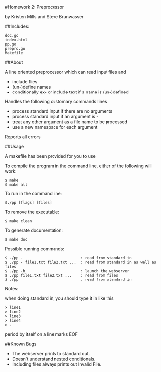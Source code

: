#Homework 2: Preprocessor

by Kristen Mills and Steve Brunwasser

##Includes:

	doc.go
	index.html
	pp.go
	prepro.go
	Makefile

##About

A line oriented preprocessor which can read input files and 

* include flies
* (un-)define names
* conditionally ex- or include text if a name is (un-)defined

Handles the following customary commands lines

* process standard input if there are no arguments
* process standard input if an argument is -
* treat any other argument as a file name to be processed
* use a new namespace for each argument

Reports all errors

##Usage

A makefile has been provided for you to use

To compile the program in the command line, either of
the following will work:
	
	$ make
	$ make all

To run in the command line:
	
	$./pp [flags] [files]

To remove the executable: 
	
	$ make clean

To generate documentation:

	$ make doc

Possible running commands:

 	$ ./pp -       					  : read from standard in
 	$ ./pp - file1.txt file2.txt ...  : read from standard in as well as files
 	$ ./pp -h						  : launch the webserver
 	$ ./pp file1.txt file2.txt ...    : read from files
 	$ ./pp 							  : read from standard in

Notes:
	
when doing standard in, you should type it in like this

	> line1
	> line2
	> line3
	> line4
	> .

period by itself on a line marks EOF

##Known Bugs

* The webserver prints to standard out.
* Doesn't understand nested conditionals.
* Including files always prints out Invalid File.


